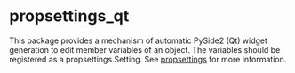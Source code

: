 # propsettings_qt

This package provides a mechanism of automatic PySide2 (Qt) widget generation to edit member variables of an object.
The variables should be registered as a propsettings.Setting. See [propsettings](https://github.com/mnicolas94/propsettings) for more information.